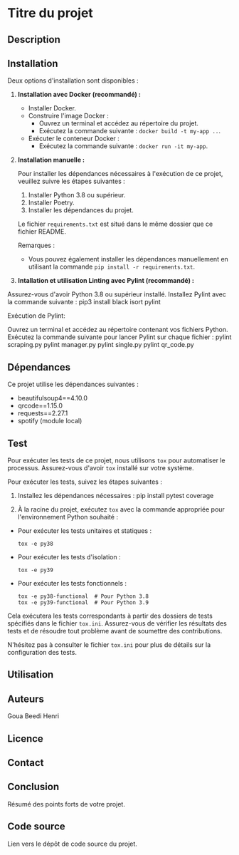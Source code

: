 # Titre du projet

## Description



## Installation

Deux options d'installation sont disponibles :

1. **Installation avec Docker (recommandé) :**

   - Installer Docker.
   - Construire l'image Docker :
     - Ouvrez un terminal et accédez au répertoire du projet.
     - Exécutez la commande suivante : `docker build -t my-app ..`.
   - Exécuter le conteneur Docker :
     - Exécutez la commande suivante : `docker run -it my-app`.

2. **Installation manuelle :**

   Pour installer les dépendances nécessaires à l'exécution de ce projet, veuillez suivre les étapes suivantes :

   1. Installer Python 3.8 ou supérieur.
   2. Installer Poetry.
   3. Installer les dépendances du projet.

   Le fichier `requirements.txt` est situé dans le même dossier que ce fichier README.

   Remarques :
   - Vous pouvez également installer les dépendances manuellement en utilisant la commande `pip install -r requirements.txt`.

3. **Intallation et utilisation Linting avec Pylint (recommandé) :**

Assurez-vous d'avoir Python 3.8 ou supérieur installé.
Installez Pylint avec la commande suivante :
pip3 install black isort pylint


Exécution de Pylint:

Ouvrez un terminal et accédez au répertoire contenant vos fichiers Python.
Exécutez la commande suivante pour lancer Pylint sur chaque fichier :
pylint scraping.py
pylint manager.py
pylint single.py
pylint qr_code.py

## Dépendances

Ce projet utilise les dépendances suivantes :

- beautifulsoup4==4.10.0
- qrcode==1.15.0
- requests==2.27.1
- spotify (module local)

## Test

Pour exécuter les tests de ce projet, nous utilisons `tox` pour automatiser le processus. Assurez-vous d'avoir `tox` installé sur votre système.

Pour exécuter les tests, suivez les étapes suivantes :

1. Installez les dépendances nécessaires :
pip install pytest coverage

2. À la racine du projet, exécutez `tox` avec la commande appropriée pour l'environnement Python souhaité :
- Pour exécuter les tests unitaires et statiques :
  ```
  tox -e py38
  ```

- Pour exécuter les tests d'isolation :
  ```
  tox -e py39
  ```

- Pour exécuter les tests fonctionnels :
  ```
  tox -e py38-functional  # Pour Python 3.8
  tox -e py39-functional  # Pour Python 3.9
  ```

Cela exécutera les tests correspondants à partir des dossiers de tests spécifiés dans le fichier `tox.ini`. Assurez-vous de vérifier les résultats des tests et de résoudre tout problème avant de soumettre des contributions.

N'hésitez pas à consulter le fichier `tox.ini` pour plus de détails sur la configuration des tests.

## Utilisation



## Auteurs

Goua Beedi Henri

## Licence



## Contact



## Conclusion

Résumé des points forts de votre projet.

## Code source

Lien vers le dépôt de code source du projet.
